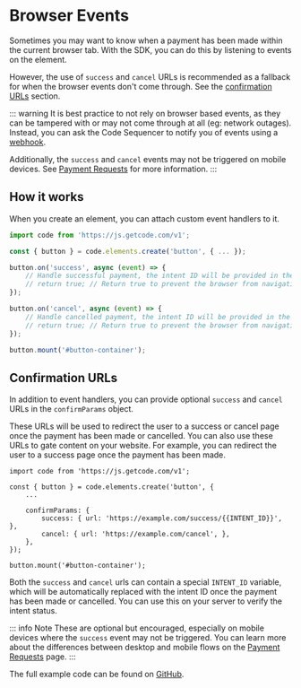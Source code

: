 # Browser Events

Sometimes you may want to know when a payment has been made within the current browser tab. With the SDK, you can do this by listening to events on the element. 

However, the use of `success` and `cancel` URLs is recommended as a fallback for when the browser events don't come through. See the [confirmation URLs](#confirmation-urls) section.


::: warning
It is best practice to not rely on browser based events, as they can be tampered with or may not come through at all (eg: network outages). Instead, you can ask the Code Sequencer to notify you of events using a [webhook](../reference/webhook). 

Additionally, the `success` and `cancel` events may not be triggered on mobile devices. See [Payment Requests](../intents/payment-requests#mobile-vs-desktop-flows) for more information.
:::


## How it works

When you create an element, you can attach custom event handlers to it.

```js [client-side]
import code from 'https://js.getcode.com/v1';

const { button } = code.elements.create('button', { ... });

button.on('success', async (event) => {
    // Handle successful payment, the intent ID will be provided in the event object
    // return true; // Return true to prevent the browser from navigating to the optional success URL provided in the confirmParams
});

button.on('cancel', async (event) => {
    // Handle cancelled payment, the intent ID will be provided in the event object
    // return true; // Return true to prevent the browser from navigating to the optional cancel URL provided in the confirmParams
});

button.mount('#button-container');
```

## Confirmation URLs

In addition to event handlers, you can provide optional `success` and `cancel` URLs in the `confirmParams` object.

These URLs will be used to redirect the user to a success or cancel page once the payment has been made or cancelled. You can also use these URLs to gate content on your website. For example, you can redirect the user to a success page once the payment has been made.

```js{7,8} [client-side]
import code from 'https://js.getcode.com/v1';

const { button } = code.elements.create('button', {
    ...

    confirmParams: {
        success: { url: 'https://example.com/success/{{INTENT_ID}}', },
        cancel: { url: 'https://example.com/cancel', },
    },
});

button.mount('#button-container');
```

Both the `success` and `cancel` urls can contain a special `INTENT_ID` variable, which will be automatically replaced with the intent ID once the payment has been made or cancelled. You can use this on your server to verify the intent status.

::: info Note
These are optional but encouraged, especially on mobile devices where the `success` event may not be triggered. You can learn more about the differences between desktop and mobile flows on the [Payment Requests](../intents/payment-requests#mobile-vs-desktop-flows) page.
:::

The full example code can be found on [GitHub](https://github.com/code-wallet/code-sdk/tree/main/examples/4-minimal-with-webhook).
